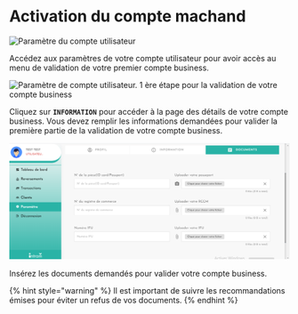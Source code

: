 # Activation du compte machand

![Paramètre du compte utilisateur](../.gitbook/assets/screencapture-localhost-4004-settings-2021-02-02-16\_26\_30.png)

Accédez aux paramètres de votre compte utilisateur pour avoir accès au menu de validation de votre premier compte business.

![Paramètre de compte utilisateur. 1 ère étape pour la validation de votre compte business](../.gitbook/assets/screencapture-localhost-4004-settings-2021-02-02-16\_36\_28.png)

Cliquez sur **`INFORMATION`** pour accéder à la page des détails de votre compte business. Vous devez remplir les informations demandées pour valider la première partie de la validation de votre compte business.

![Paramètre de compte utilisateur : Insertion des informations de vérification de votre entreprise.](<../.gitbook/assets/Capture d’écran (66).png>)

Insérez les documents demandés pour valider votre compte business.&#x20;

{% hint style="warning" %}
Il est important de suivre les recommandations émises pour éviter un refus de vos documents.&#x20;
{% endhint %}

